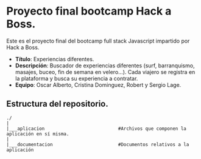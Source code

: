 # Proyecto final bootcamp Hack a Boss.
Este es el proyecto final del bootcamp full stack Javascript impartido por Hack a Boss.

- **Título**: Experiencias diferentes.
- **Descripción**: Buscador de experiencias diferentes (surf, barranquismo, masajes, buceo, fin de semana en velero…).
Cada viajero se registra en la plataforma y busca su experiencia a contratar.
- **Equipo**: Oscar Alberto, Cristina Dominguez, Robert y Sergio Lage.

## Estructura del repositorio.

    ./
    |
    |___aplicacion                           #Archivos que componen la aplicación en sí misma.
    |
    |___documentacion                        #Documentos relativos a la aplicación  


